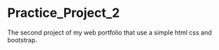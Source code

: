 # Practice_Project_2
The second project of my web portfolio that use a simple html css and bootstrap.
